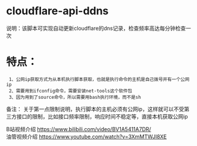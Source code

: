 # cloudflare-api-ddns 
  
说明：该脚本可实现自动更新cloudflare的dns记录，检查频率高达每分钟检查一次 
# 特点： 
     1、公网ip获取方式为从本机执行脚本获取，也就是执行命令的主机是自己拨号并有一个公网ip 
     2、需要用到ifconfig命令，需要安装net-tools这个软件包  
     3、因为用到了source命令，所以需要用bash执行环境，而不是sh  
     
备注： 关于第一点限制说明，执行脚本的主机必须有公网ip，这样就可以不受第三方接口的限制，比如接口频率限制，响应时间不稳定等，直接本机获取公网ip  
 
B站视频介绍 https://www.bilibili.com/video/BV1A5411A7DR/  
油管视频介绍 https://www.youtube.com/watch?v=3XmMTWJI8XE   
